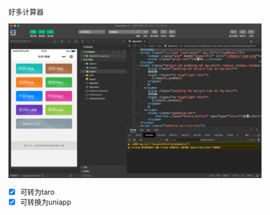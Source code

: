 好多计算器

![image-20201101131419435](README.assets/image-20201101131419435.png)



- [x] 可转为taro
- [x] 可转换为uniapp